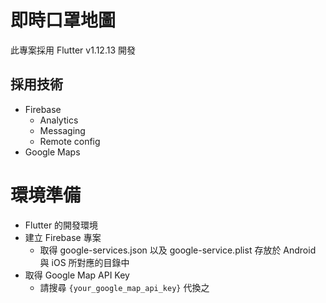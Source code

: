 # 即時口罩地圖

此專案採用 Flutter v1.12.13 開發

## 採用技術
- Firebase
  - Analytics
  - Messaging
  - Remote config
- Google Maps

# 環境準備
- Flutter 的開發環境
- 建立 Firebase 專案
    - 取得 google-services.json 以及 google-service.plist 存放於 Android 與 iOS 所對應的目錄中
- 取得 Google Map API Key
    - 請搜尋 `{your_google_map_api_key}` 代換之
